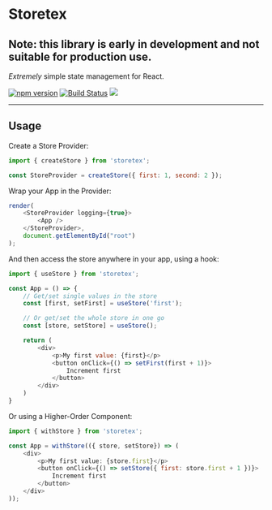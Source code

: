 # Storetex

## Note: this library is early in development and not suitable for production use.

*Extremely* simple state management for React.

[![npm version](https://img.shields.io/npm/v/storetex.svg?colorB=rgb%28203%2C%2056%2C%2055%29&style=flat-square)](https://www.npmjs.com/package/storetex) [![Build Status](https://img.shields.io/travis/com/gregoryjjb/storetex.svg?style=flat-square)](https://travis-ci.com/gregoryjjb/storetex) ![](https://img.shields.io/npm/l/storetex.svg?style=flat-square)

-----

## Usage

Create a Store Provider:

```javascript
import { createStore } from 'storetex';

const StoreProvider = createStore({ first: 1, second: 2 });
```

Wrap your App in the Provider:

```javascript
render(
    <StoreProvider logging={true}>
        <App />
    </StoreProvider>,
    document.getElementById("root")
);
```

And then access the store anywhere in your app, using a hook:

```javascript
import { useStore } from 'storetex';

const App = () => {
    // Get/set single values in the store
    const [first, setFirst] = useStore('first');

    // Or get/set the whole store in one go
    const [store, setStore] = useStore();

    return (
        <div>
            <p>My first value: {first}</p>
            <button onClick={() => setFirst(first + 1)}>
                Increment first
            </button>
        </div>
    )
}
```

Or using a Higher-Order Component:

```javascript
import { withStore } from 'storetex';

const App = withStore(({ store, setStore}) => (
    <div>
        <p>My first value: {store.first}</p>
        <button onClick={() => setStore({ first: store.first + 1 })}>
            Increment first
        </button>
    </div>
));
```